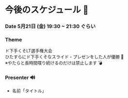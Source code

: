 # 今後のスケジュール 📆

### Date 5月21日 (金) 19:30 ~ 21:30 ぐらい

### Theme
ド下手くそLT選手権大会  
ひたすらにド下手くそなスライド・プレゼンをした人が優勝 🎇  
※やたらと長時間喋り続けるのだけは禁止します 💣  

### Presenter 🔊
- 名前「タイトル」
